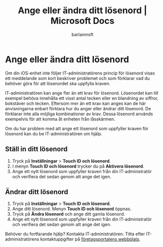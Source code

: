 ﻿---
title: "Ange eller ändra ditt lösenord | Microsoft Docs"
description: "Ange eller ändra ditt lösenord"
keywords: 
author: barlanmsft
ms.author: barlan
manager: angrobe
ms.date: 03/13/2017
ms.topic: article
ms.prod: 
ms.service: microsoft-intune
ms.technology: 
ms.assetid: 365f72a6-564d-4cbd-8f0a-70ec80b6e253
searchScope: User help
ROBOTS: 
ms.custom: intune-enduser
ms.openlocfilehash: fbb3143baa0063343d639d2df6101ebaec98ee65
ms.sourcegitcommit: 34cfebfc1d8b81032f4d41869d74dda559e677e2
ms.translationtype: HT
ms.contentlocale: sv-SE
ms.lasthandoff: 07/01/2017
---
# <a name="set-or-change-your-passcode"></a>Ange eller ändra ditt lösenord

Om din iOS-enhet inte följer IT-administratörens princip för lösenord visas ett meddelande som kort beskriver problemet och som förklarar vad du behöver göra för att lösenordet ska uppfylla kraven.

IT-administratören kan ange fler än ett krav för lösenord. Lösenordet kan till exempel behöva innehålla ett visst antal tecken eller en blandning av siffror, bokstäver och tecken. Eftersom mer än ett krav kan anges kan de här anvisningarna enbart förklara hur du anger eller ändrar ditt lösenord. De förklarar inte alla möjliga kombinationer av krav. Dessa lösenord används exempelvis för att komma åt enheten från låsskärmen.

Om du har problem med att ange ett lösenord som uppfyller kraven för lösenord kan du be IT-administratören om hjälp.

## <a name="set-your-passcode"></a>Ställ in ditt lösenord

1. Tryck på **Inställningar** > **Touch ID och lösenord**.
2. I menyn **Touch ID och lösenord** trycker du på **Aktivera lösenord**.
3. Ange ett nytt lösenord som uppfyller kraven från din IT-administratör och verifiera det sedan genom att ange det igen.

## <a name="change-your-passcode"></a>Ändrar ditt lösenord

1. Tryck på **Inställningar** > **Touch ID och lösenord**.
2. Ange ditt lösenord. Menyn **Touch ID och lösenord** öppnas.
2. Tryck på **Ändra lösenord** och ange ditt gamla lösenord.
3. Ange ett nytt lösenord som uppfyller kraven från din IT-administratör och verifiera det sedan genom att ange det igen.

Behöver du fortfarande hjälp? Kontakta IT-administratören. Titta efter IT-administratörens kontaktuppgifter på [företagsportalens webbplats](http://portal.manage.microsoft.com).
